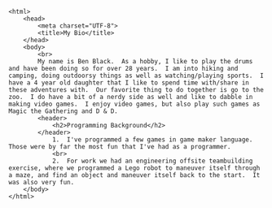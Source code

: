 <!DOCTYPE html>
	<html>
		<head>
			<meta charset="UTF-8">
			<title>My Bio</title>
		</head>
		<body>
			<br>
			My name is Ben Black.  As a hobby, I like to play the drums and have been doing so for over 28 years.  I am into hiking and camping, doing outdoorsy things as well as watching/playing sports.  I have a 4 year old daughter that I like to spend time with/share in these adventures with.  Our favorite thing to do together is go to the zoo.  I do have a bit of a nerdy side as well and like to dabble in making video games.  I enjoy video games, but also play such games as Magic the Gathering and D & D.
			<header>
				<h2>Programming Background</h2>
			</header>
				1.  I've programmed a few games in game maker language.  Those were by far the most fun that I've had as a programmer.
				<br>
				2.  For work we had an engineering offsite teambuilding exercise, where we programmed a Lego robot to maneuver itself through a maze, and find an object and maneuver itself back to the start.  It was also very fun.
		</body>
	</html>